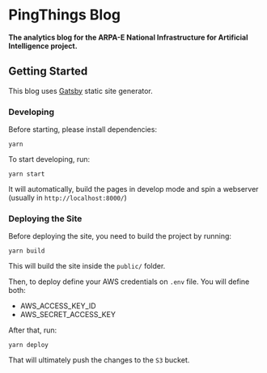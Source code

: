 # PingThings Blog

**The analytics blog for the ARPA-E National Infrastructure for Artificial Intelligence project.**

## Getting Started

This blog uses [Gatsby](https://www.gatsbyjs.org/) static site generator.

### Developing

Before starting, please install dependencies:

```
yarn
```

To start developing, run:

```
yarn start
```

It will automatically, build the pages in develop mode and spin a webserver (usually in `http://localhost:8000/`)


### Deploying the Site

Before deploying the site, you need to build the project by running:

```
yarn build
```

This will build the site inside the `public/` folder.

Then, to deploy define your AWS credentials on `.env` file. You will define both:
- AWS_ACCESS_KEY_ID
- AWS_SECRET_ACCESS_KEY

After that, run:

```
yarn deploy
```

That will ultimately push the changes to the `S3` bucket.
